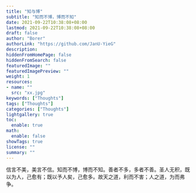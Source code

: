 ```yaml
---
title: "知与博"
subtitle: "知而不博，博而不知"
date: 2021-09-22T10:38:08+08:00
lastmod: 2021-09-22T10:38:08+08:00
draft: false
author: "Borer"
authorLink: "https://github.com/JanU-YieG"
description:
hiddenFromHomePage: false
hiddenFromSearch: false
featuredImage: ""
featuredImagePreview: ""
weight: 1
resources:
- name: ""
  src: "xx.jpg"
keywords: ["Thoughts"]
tags: ["Thoughts"]
categories: ["Thoughts"]
lightgallery: true
toc:
  enable: true
math:
  enable: false
showTags: true
license: ""
summary: ""
---
```

信言不美，美言不信。知而不博，博而不知。善者不多，多者不善。圣人无积，既以为人，己愈有；既以予人矣，己愈多。故天之道，利而不害；人之道，为而弗争。
